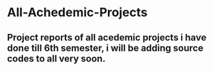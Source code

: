 # All-Achedemic-Projects
## Project reports of all acedemic projects i have done till 6th semester, i will be adding source codes to all very soon.
